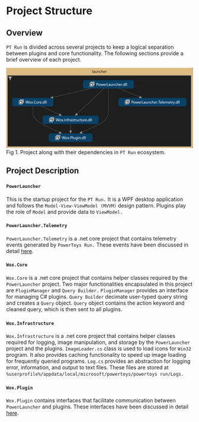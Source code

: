 # Project Structure
## Overview
`PT Run` is divided across several projects to keep a logical separation between plugins and core functionality. The following sections provide a brief overview of each project.

![Image of project dependency](/doc/images/launcher/launcher_dependency.png)
Fig 1. Project along with their dependencies in `PT Run` ecosystem.

## Project Description
#### `PowerLauncher`
This is the startup project for the `PT Run.` It is a WPF desktop application and follows the `Model-View-ViewModel (MVVM)` design pattern. Plugins play the role of `Model` and provide data to `ViewModel.`

#### `PowerLauncher.Telemetry`
`PowerLauncher.Telemetry` is a .net core project that contains telemetry events generated by `PowerToys Run.` These events have been discussed in detail [here](/doc/devdocs/modules/launcher/telemetry.md). 

#### `Wox.Core`
`Wox.Core` is a .net core project that contains helper classes required by the `PowerLauncher` project. Two major functionalities encapsulated in this project are `PluginManager` and `Query Builder.` `PluginManager` provides an interface for managing C# plugins. `Query Builder` decimate user-typed query string and creates a `Query` object. `Query` object contains the action keyword and cleaned query, which is then sent to all plugins.

#### `Wox.Infrastructure`
`Wox.Infrastructure` is a .net core project that contains helper classes required for logging, image manipulation, and storage by the `PowerLauncher` project and the plugins. `ImageLoader.cs` class is used to load icons for `Win32` program. It also provides caching functionality to speed up image loading for frequently queried programs. `Log.cs` provides an abstraction for logging error, information, and output to text files. These files are stored at `%userprofile%/appdata/local/microsoft/powertoys/powertoys run/Logs.`

#### `Wox.Plugin` 
`Wox.Plugin` contains interfaces that facilitate communication between `PowerLauncher` and plugins. These interfaces have been discussed in detail [here](/doc/devdocs/modules/launcher/architecture.md#flow-of-data-between-viewmodels-and-pluginsmodel). 
 

